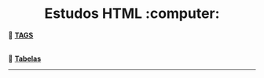 <center>
    <H1> Estudos HTML :computer: </H1>
</center>

:link: [**TAGS**](TagsHTML.md)
<br> <br>

:link: [**Tabelas**](TabelasHTML.md)
<hr>

